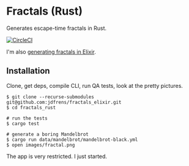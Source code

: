 # Fractals (Rust)

Generates escape-time fractals in Rust.

[![CircleCI](https://circleci.com/gh/jdfrens/fractals_rust/tree/master.svg?style=svg)](https://circleci.com/gh/jdfrens/fractals_rust/tree/master)

I'm also [generating fractals in Elixir](https://github.com/jdfrens/fractals_elixir).


## Installation

Clone, get deps, compile CLI, run QA tests, look at the pretty pictures.

```
$ git clone --recurse-submodules git@github.com:jdfrens/fractals_elixir.git
$ cd fractals_rust

# run the tests
$ cargo test

# generate a boring Mandelbrot
$ cargo run data/mandelbrot/mandelbrot-black.yml
$ open images/fractal.png
```

The app is very restricted.  I just started.

